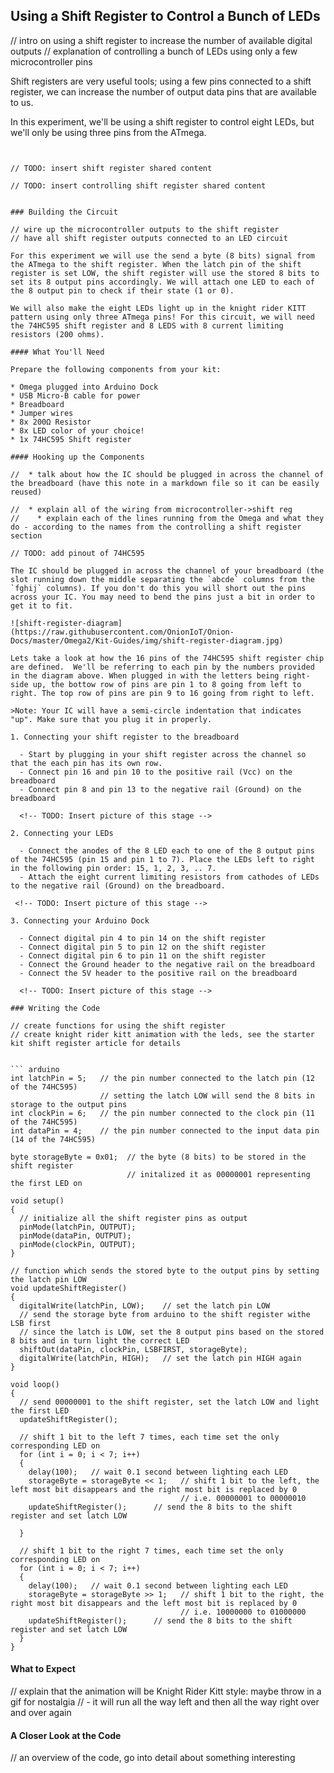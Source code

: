 
## Using a Shift Register to Control a Bunch of LEDs

// intro on using a shift register to increase the number of available digital outputs
// explanation of controlling a bunch of LEDs using only a few microcontroller pins

Shift registers are very useful tools; using a few pins connected to a shift register, we can increase the number of output data pins that are available to us.

In this experiment, we'll be using a shift register to control eight LEDs, but we'll only be using three pins from the ATmega.

<!-- // TODO: update this number if required -->


<!-- Shift Register -->
```{r child = '../../shared/shift-register.md'}
```
<!-- Controlling shift register -->
```{r child = '../../shared/shift-register-control.md'}

// TODO: insert shift register shared content

// TODO: insert controlling shift register shared content


### Building the Circuit

// wire up the microcontroller outputs to the shift register
// have all shift register outputs connected to an LED circuit

For this experiment we will use the send a byte (8 bits) signal from the ATmega to the shift register. When the latch pin of the shift register is set LOW, the shift register will use the stored 8 bits to set its 8 output pins accordingly. We will attach one LED to each of the 8 output pin to check if their state (1 or 0).

We will also make the eight LEDs light up in the knight rider KITT pattern using only three ATmega pins! For this circuit, we will need the 74HC595 shift register and 8 LEDS with 8 current limiting resistors (200 ohms).

#### What You'll Need

Prepare the following components from your kit:

* Omega plugged into Arduino Dock
* USB Micro-B cable for power
* Breadboard
* Jumper wires
* 8x 200Ω Resistor
* 8x LED color of your choice!
* 1x 74HC595 Shift register

#### Hooking up the Components

//  * talk about how the IC should be plugged in across the channel of the breadboard (have this note in a markdown file so it can be easily reused)

//  * explain all of the wiring from microcontroller->shift reg
//    * explain each of the lines running from the Omega and what they do - according to the names from the controlling a shift register section

// TODO: add pinout of 74HC595

The IC should be plugged in across the channel of your breadboard (the slot running down the middle separating the `abcde` columns from the `fghij` columns). If you don't do this you will short out the pins across your IC. You may need to bend the pins just a bit in order to get it to fit.

![shift-register-diagram](https://raw.githubusercontent.com/OnionIoT/Onion-Docs/master/Omega2/Kit-Guides/img/shift-register-diagram.jpg)

Lets take a look at how the 16 pins of the 74HC595 shift register chip are defined.  We'll be referring to each pin by the numbers provided in the diagram above. When plugged in with the letters being right-side up, the bottow row of pins are pin 1 to 8 going from left to right. The top row of pins are pin 9 to 16 going from right to left. 

>Note: Your IC will have a semi-circle indentation that indicates "up". Make sure that you plug it in properly.

1. Connecting your shift register to the breadboard

  - Start by plugging in your shift register across the channel so that the each pin has its own row.
  - Connect pin 16 and pin 10 to the positive rail (Vcc) on the breadboard
  - Connect pin 8 and pin 13 to the negative rail (Ground) on the breadboard

  <!-- TODO: Insert picture of this stage -->

2. Connecting your LEDs

  - Connect the anodes of the 8 LED each to one of the 8 output pins of the 74HC595 (pin 15 and pin 1 to 7). Place the LEDs left to right in the following pin order: 15, 1, 2, 3, .. 7.
  - Attach the eight current limiting resistors from cathodes of LEDs to the negative rail (Ground) on the breadboard.

 <!-- TODO: Insert picture of this stage -->

3. Connecting your Arduino Dock 

  - Connect digital pin 4 to pin 14 on the shift register
  - Connect digital pin 5 to pin 12 on the shift register
  - Connect digital pin 6 to pin 11 on the shift register
  - Connect the Ground header to the negative rail on the breadboard
  - Connect the 5V header to the positive rail on the breadboard

  <!-- TODO: Insert picture of this stage -->

### Writing the Code

// create functions for using the shift register
// create knight rider kitt animation with the leds, see the starter kit shift register article for details


``` arduino
int latchPin = 5;   // the pin number connected to the latch pin (12 of the 74HC595)
                    // setting the latch LOW will send the 8 bits in storage to the output pins
int clockPin = 6;   // the pin number connected to the clock pin (11 of the 74HC595)
int dataPin = 4;    // the pin number connected to the input data pin (14 of the 74HC595)

byte storageByte = 0x01;  // the byte (8 bits) to be stored in the shift register
                          // initalized it as 00000001 representing the first LED on

void setup() 
{
  // initialize all the shift register pins as output
  pinMode(latchPin, OUTPUT);
  pinMode(dataPin, OUTPUT);  
  pinMode(clockPin, OUTPUT);
}

// function which sends the stored byte to the output pins by setting the latch pin LOW
void updateShiftRegister()
{
  digitalWrite(latchPin, LOW);    // set the latch pin LOW
  // send the storage byte from arduino to the shift register withe LSB first
  // since the latch is LOW, set the 8 output pins based on the stored 8 bits and in turn light the correct LED
  shiftOut(dataPin, clockPin, LSBFIRST, storageByte);    
  digitalWrite(latchPin, HIGH);   // set the latch pin HIGH again
}

void loop() 
{
  // send 00000001 to the shift register, set the latch LOW and light the first LED
  updateShiftRegister();

  // shift 1 bit to the left 7 times, each time set the only corresponding LED on
  for (int i = 0; i < 7; i++)
  {
    delay(100);   // wait 0.1 second between lighting each LED
    storageByte = storageByte << 1;   // shift 1 bit to the left, the left most bit disappears and the right most bit is replaced by 0
                                      // i.e. 00000001 to 00000010
    updateShiftRegister();      // send the 8 bits to the shift register and set latch LOW
    
  }

  // shift 1 bit to the right 7 times, each time set the only corresponding LED on
  for (int i = 0; i < 7; i++)
  {
    delay(100);   // wait 0.1 second between lighting each LED
    storageByte = storageByte >> 1;   // shift 1 bit to the right, the right most bit disappears and the left most bit is replaced by 0
                                      // i.e. 10000000 to 01000000
    updateShiftRegister();      // send the 8 bits to the shift register and set latch LOW
  }
}
``` 

#### What to Expect

// explain that the animation will be Knight Rider Kitt style: maybe throw in a gif for nostalgia
//  - it will run all the way left and then all the way right over and over again

#### A Closer Look at the Code

// an overview of the code, go into detail about something interesting

